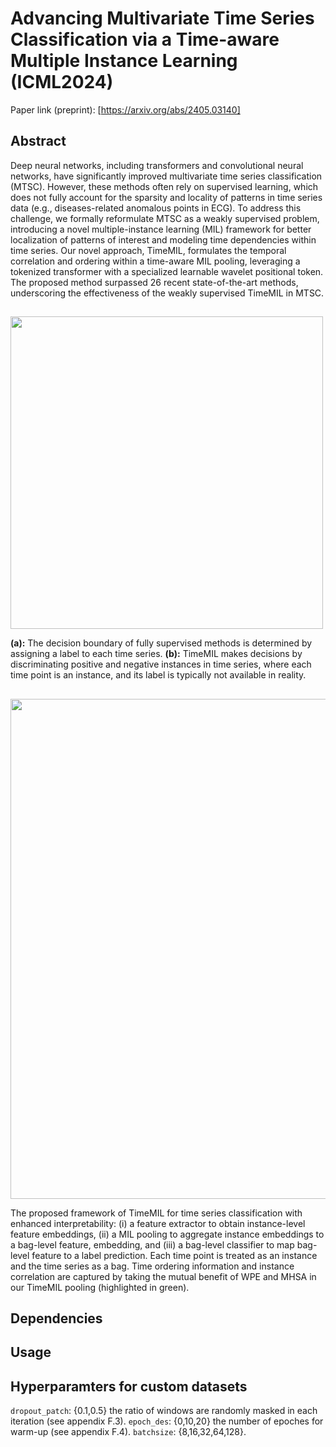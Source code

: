 #  Advancing Multivariate Time Series Classification via a Time-aware Multiple Instance Learning (ICML2024)


Paper link (preprint): [https://arxiv.org/abs/2405.03140]

## Abstract

Deep neural networks, including transformers and convolutional neural networks, have significantly improved multivariate time series classification (MTSC). However, these methods often rely on supervised learning, which does not fully account for the sparsity and locality of patterns in time series data (e.g., diseases-related anomalous points in ECG). To address this challenge, we formally reformulate MTSC as a weakly supervised problem, introducing a novel multiple-instance learning (MIL) framework for better localization of patterns of interest and modeling time dependencies within time series. Our novel approach, TimeMIL, formulates the temporal correlation and ordering within a time-aware MIL pooling, leveraging a tokenized transformer with a specialized learnable wavelet positional token. The proposed method surpassed 26 recent state-of-the-art methods, underscoring the effectiveness of the weakly supervised TimeMIL in MTSC. 


##

<img src="https://github.com/xiwenc1/TimeMIL/blob/main/Figs/intro2_1.jpg" width="500">

**(a):** The decision boundary of fully supervised methods is determined by assigning a label to each time series. **(b):** TimeMIL makes decisions by discriminating positive and negative instances in time series, where each time point is an instance, and its label is typically not available in reality.
##

<img src="https://github.com/xiwenc1/TimeMIL/blob/main/Figs/network_v2.jpg" width="800">

The proposed framework of TimeMIL for time series classification with enhanced interpretability: (i) a feature extractor to obtain instance-level feature embeddings, (ii) a MIL pooling to aggregate instance embeddings to a bag-level feature, embedding, and (iii) a bag-level classifier to map bag-level feature to a label prediction. Each time point is treated as an instance and the time series as a bag. Time ordering information and instance correlation are captured by taking the mutual benefit of WPE and MHSA in our TimeMIL pooling (highlighted in green).



## Dependencies




## Usage





## Hyperparamters for custom datasets
```dropout_patch```: {0.1,0.5} the ratio of windows are randomly masked in each iteration (see appendix F.3).
```epoch_des```: {0,10,20} the number of epoches for warm-up (see appendix F.4).
```batchsize```: {8,16,32,64,128}.
